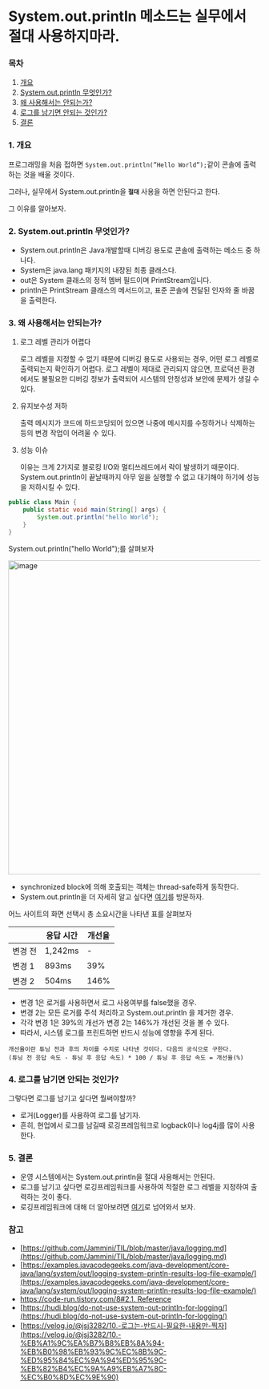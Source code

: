 # System.out.println 메소드는 실무에서 절대 사용하지마라.

### 목차

1. [개요](#1-개요)
2. [System.out.println 무엇인가?](#2-systemoutprintln-무엇인가)
3. [왜 사용해서는 안되는가?](#3-왜-사용해서는-안되는가)
4. [로그를 남기면 안되는 것인가?](#4-로그를-남기면-안되는-것인가)
5. [결론](#5-결론)

### 1. 개요

프로그래밍을 처음 접하면 `System.out.println(”Hello World”);`같이 콘솔에 출력하는 것을 배울 것이다.

그러나, 실무에서 System.out.println을 **`절대`** 사용을 하면 안된다고 한다. 

그 이유를 알아보자.

### 2. **System.out.println 무엇인가?**

- System.out.println은 Java개발할때 디버깅 용도로 콘솔에 출력하는 메소드 중 하나다.
- System은 java.lang 패키지의 내장된 최종 클래스다.
- out은 System 클래스의 정적 멤버 필드이며 PrintStream입니다.
- println은 PrintStream 클래스의 메서드이고, 표준 콘솔에 전달된 인자와 줄 바꿈을 출력한다.

### 3. 왜 사용해서는 안되는가?

1. 로그 레벨 관리가 어렵다
    
    로그 레벨을 지정할 수 없기 때문에 디버깅 용도로 사용되는 경우, 어떤 로그 레벨로 출력되는지 확인하기 어렵다. 로그 레벨이 제대로 관리되지 않으면, 프로덕션 환경에서도 불필요한 디버깅 정보가 출력되어 시스템의 안정성과 보안에 문제가 생길 수 있다.
    
2. 유지보수성 저하
    
    출력 메시지가 코드에 하드코딩되어 있으면 나중에 메시지를 수정하거나 삭제하는 등의 변경 작업이 어려울 수 있다.
    
3. 성능 이슈
    
    이유는 크게 2가지로 블로킹 I/O와 멀티쓰레드에서 락이 발생하기 때문이다. System.out.println이 끝날때까지 아무 일을 실행할 수 없고 대기해야 하기에 성능을 저하시킬 수 있다.
    

```java
public class Main {
    public static void main(String[] args) {
        System.out.println("hello World");
    }
}
```

System.out.println("hello World");를 살펴보자

<img width="627" alt="image" src="https://user-images.githubusercontent.com/59176149/225928091-b4693cba-ffcf-42ce-a4f8-3987a38a8a88.png">


- synchronized block에 의해 호출되는 객체는 thread-safe하게 동작한다.
- System.out.println을 더 자세히 알고 싶다면 [여기](https://code-run.tistory.com/8#2.1.%20Reference%C2%A0)를 방문하자.

어느 사이트의 화면 선택시 총 소요시간을 나타낸 표를 살펴보자

|  | 응답 시간 | 개선율 |
| --- | --- | --- |
| 변경 전 | 1,242ms | - |
| 변경 1 | 893ms | 39% |
| 변경 2 | 504ms | 146% |
- 변경 1은 로거를 사용하면서 로그 사용여부를 false했을 경우.
- 변경 2는 모든 로거를 주석 처리하고 System.out.println 을 제거한 경우.
- 각각 변경 1은 39%의 개선가 변경 2는 146%가 개선된 것을 볼 수 있다.
- 따라서, 시스템 로그를 프린트하면 반드시 성능에 영향을 주게 된다.

```
개선율이란 튜닝 전과 후의 차이를 수치로 나타낸 것이다. 다음의 공식으로 구한다.
(튜닝 전 응답 속도 - 튜닝 후 응답 속도) * 100 / 튜닝 후 응답 속도 = 개선율(%)
```

### 4. 로그를 남기면 안되는 것인가?

그렇다면 로그를 남기고 싶다면 뭘써야할까?

- 로거(Logger)를 사용하여 로그를 남기자.
- 흔히, 현업에서 로그를 남길때 로깅프레임워크로 logback이나 log4j를 많이 사용한다.

### 5. 결론

- 운영 시스템에서는 System.out.println을 절대 사용해서는 안된다.
- 로그를 남기고 싶다면 로깅프레임워크를 사용하여 적절한 로그 레벨을 지정하여 출력하는 것이 좋다.
- 로깅프레임워크에 대해 더 알아보려면 [여기](https://github.com/Jammini/TIL/blob/master/java/logging.md)로 넘어와서 보자.

### 참고
- [https://github.com/Jammini/TIL/blob/master/java/logging.md](https://github.com/Jammini/TIL/blob/master/java/logging.md)
- [https://examples.javacodegeeks.com/java-development/core-java/lang/system/out/logging-system-println-results-log-file-example/](https://examples.javacodegeeks.com/java-development/core-java/lang/system/out/logging-system-println-results-log-file-example/)
- [https://code-run.tistory.com/8#2.1. Reference](https://code-run.tistory.com/8#2.1.%20Reference%C2%A0)
- [https://hudi.blog/do-not-use-system-out-println-for-logging/](https://hudi.blog/do-not-use-system-out-println-for-logging/)
- [https://velog.io/@jsj3282/10.-로그는-반드시-필요한-내용만-찍자](https://velog.io/@jsj3282/10.-%EB%A1%9C%EA%B7%B8%EB%8A%94-%EB%B0%98%EB%93%9C%EC%8B%9C-%ED%95%84%EC%9A%94%ED%95%9C-%EB%82%B4%EC%9A%A9%EB%A7%8C-%EC%B0%8D%EC%9E%90)
